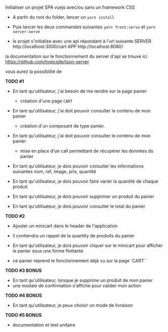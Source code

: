 Initialiser un projet SPA vuejs avec/ou sans un framework CSS

- A partir du root du folder, lancer un `yarn install`

- Puis lancer les deux commandes suivantes
  `yarn front:serve` et `yarn server:serve`

- le projet s'initialise avec une api répondant à l'url suivante
  SERVER http://localhost:3000/cart
  APP http://localhost:8080/

la documentation sur le fonctionnement du server d'api se trouve ici
https://github.com/typicode/json-server

vous aurez la possibilité de

**TODO #1**

- En tant qu'utilisateur, j'ai besoin de me rendre sur la page panier

  - création d'une page `CART`

- En tant qu'utilisateur, j'ai doit pouvoir consulter le contenu de mon panier

  - création d'un composant de type panier.

- En tant qu'utilisateur, j'ai doit pouvoir consulter le contenu de mon panier

  - mise en place d'un call permettant de récupérer les données du panier

- En tant qu'utilisateur, je dois pouvoir consulter les informations suivantes
  nom, ref, image, prix, quantité

- En tant qu'utilisateur, je dois pouvoir faire varier la quantité de chaque produit

- En tant qu'utilisateur, je dois pouvoir supprimer un produit du panier

- En tant qu'utilisateur, je dois pouvoir consulter le total du panier

**TODO #2**

- Ajouter un minicart dans le header de l'application
- il contiendra un rappel de la quantity de produits du panier

- En tant qu'utilisateur, je dois pouvoir cliquer sur le minicart pour afficher le panier
  sous une forme flottante

- ce panier reprend le fonctionnement déjà vu sur la page `CART``

**TODO #3 BONUS**

- En tant qu'utilisateur, lorsque je supprime un produit de mon panier
- une modale de confirmation s'affiche pour valider mon action

**TODO #4 BONUS**

- En tant qu'utilisateur, je peux choisir un mode de livraison

**TODO #5 BONUS**

- documentation et test unitaire
